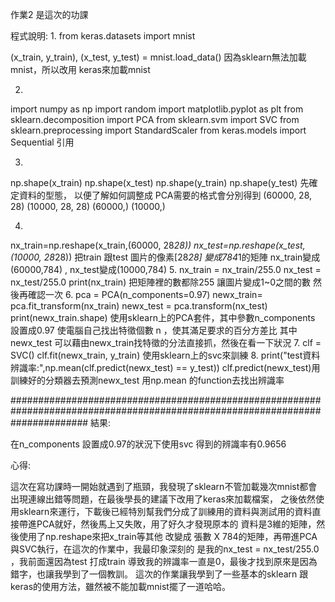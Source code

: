 作業2 是這次的功課

程式說明:
1.
  from keras.datasets import mnist

  (x_train, y_train), (x_test, y_test) = mnist.load_data()
因為sklearn無法加載mnist，所以改用 keras來加載mnist

2. 
  import numpy as np
  import random
  import matplotlib.pyplot as plt
  from sklearn.decomposition import PCA
  from sklearn.svm import SVC
  from sklearn.preprocessing import StandardScaler
  from keras.models import Sequential
引用

3.
  np.shape(x_train)
  np.shape(x_test)
  np.shape(y_train)
  np.shape(y_test)
先確定資料的型態， 以便了解如何調整成 PCA需要的格式會分別得到
(60000, 28, 28)
(10000, 28, 28)
(60000,)
(10000,)

4.
  nx_train=np.reshape(x_train,(60000, 28*28))
  nx_test=np.reshape(x_test,(10000, 28*28))
把train 跟test 圖片的像素[28*28]  變成784*1的矩陣
nx_train變成(60000,784) , nx_test變成(10000,784)
5.
  nx_train = nx_train/255.0
  nx_test = nx_test/255.0
  print(nx_train)
 把矩陣裡的數都除255 讓圖片變成1~0之間的數
 然後再確認一次
 6.
  pca = PCA(n_components=0.97)
  newx_train= pca.fit_transform(nx_train)
  newx_test = pca.transform(nx_test)
  print(newx_train.shape)
 使用sklearn上的PCA套件，其中參數n_components 設置成0.97 使電腦自己找出特徵個數 n ，使其滿足要求的百分方差比
 其中newx_test 可以藉由newx_train找特徵的分法直接抓，然後在看一下狀況
7.
  clf = SVC()
  clf.fit(newx_train, y_train)
 使用sklearn上的svc來訓練
8. 
  print("test資料辨識率:",np.mean(clf.predict(newx_test) == y_test))
 clf.predict(newx_test)用訓練好的分類器去預測newx_test 
 用np.mean 的function去找出辨識率
 
##############################################################################################################################
結果:

在n_components 設置成0.97的狀況下使用svc 得到的辨識率有0.9656

心得:

這次在寫功課時一開始就遇到了瓶頸，我發現了sklearn不管加載幾次mnist都會出現連線出錯等問題，在最後學長的建議下改用了keras來加載檔案，
之後依然使用sklearn來運行，下載後已經特別幫我們分成了訓練用的資料與測試用的資料直接帶進PCA就好，然後馬上又失敗，用了好久才發現原本的
資料是3維的矩陣，然後使用了np.reshape來把x_train等其他 改變成 張數 X 784的矩陣，再帶進PCA與SVC執行，在這次的作業中，我最印象深刻的
是我的nx_test = nx_test/255.0 ，我前面還因為test 打成train 導致我的辨識率一直是0，最後才找到原來是因為錯字，也讓我學到了一個教訓。
這次的作業讓我學到了一些基本的sklearn 跟keras的使用方法，雖然被不能加載mnist擺了一道哈哈。
 
 
 
 
  
  
  

